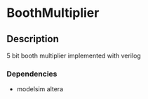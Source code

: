 # BoothMultiplier

## Description

5 bit booth multiplier implemented with verilog

### Dependencies

* modelsim altera

